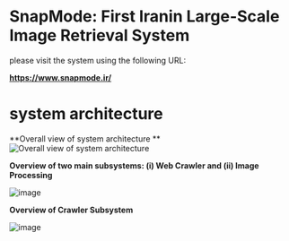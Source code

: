 # SnapMode: First Iranin Large-Scale Image Retrieval System 
please visit the system using the following URL: 

**https://www.snapmode.ir/**

# system architecture

**Overall view of system architecture **
![Overall view of system architecture ](https://user-images.githubusercontent.com/41056415/162418253-d7816fcc-0a47-473f-b28e-d8304aeef622.png)

**Overview of two main subsystems: (i) Web Crawler and (ii) Image Processing**

![image](https://user-images.githubusercontent.com/41056415/162418463-ad59f55c-1d16-4e66-8d8a-64a5935bd0aa.png)

**Overview of Crawler Subsystem**

![image](https://user-images.githubusercontent.com/41056415/162418655-73505cc7-49b4-48ca-854c-94aa2acacf2b.png)
